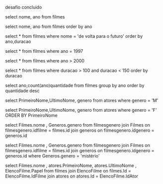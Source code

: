 desafio concluido


select nome, ano from filmes

select nome, ano from filmes
order by ano

select * from filmes
where nome = 'de volta para o futuro'
order by ano,duracao

select * from filmes
where ano = 1997


select * from filmes
where ano  > 2000
 

 select * from filmes
 where duracao > 100 and duracao < 150
 order by duracao

 select ano,count(ano)quantidade from filmes
 group by ano
 order by quantidade desc

 select PrimeiroNome,UltimoNome, genero from atores
 where genero = 'M'


select PrimeiroNome,UltimoNome, genero from atores
 where genero = 'F'
 ORDER BY PrimeiroNome


select Filmes.nome , Generos.genero from filmesgenero
join Filmes on filmesgenero.idfilme = filmes.id
join generos on filmesgenero.idgenero = generos.id



select Filmes.nome , Generos.genero from filmesgenero
join Filmes on filmesgenero.idfilme = filmes.id
join generos on filmesgenero.idgenero = generos.id
where Generos.genero = 'mistério'


 

 
 
select Filmes.nome , atores.PrimeiroNome, atores.UltimoNome , ElencoFilme.Papel from filmes
join ElencoFilme on filmes.Id = ElencoFilme.IdFilme
join atores on atores.Id = ElencoFilme.IdAtor